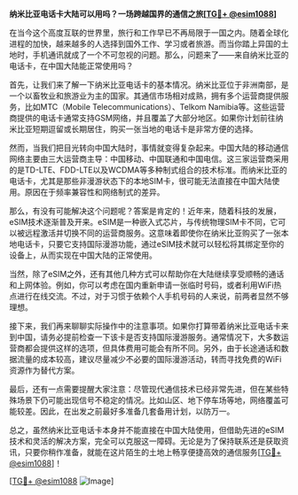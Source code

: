 **纳米比亚电话卡大陆可以用吗？一场跨越国界的通信之旅[[TG💪+ @esim1088](https://t.me/s/esim1088)]**

在当今这个高度互联的世界里，旅行和工作早已不再局限于一国之内。随着全球化进程的加快，越来越多的人选择到国外工作、学习或者旅游。而当你踏上异国的土地时，手机通讯就成了一个不可忽视的问题。那么，问题来了——来自纳米比亚的电话卡，在中国大陆能正常使用吗？

首先，让我们来了解一下纳米比亚电话卡的基本情况。纳米比亚位于非洲南部，是一个以畜牧业和旅游业为主的国家。其通信市场相对成熟，拥有多个运营商提供服务，比如MTC（Mobile Telecommunications）、Telkom Namibia等。这些运营商提供的电话卡通常支持GSM网络，并且覆盖了大部分地区。如果你计划前往纳米比亚短期逗留或长期居住，购买一张当地的电话卡是非常方便的选择。

然而，当我们把目光转向中国大陆时，事情就变得复杂起来。中国大陆的移动通信网络主要由三大运营商主导：中国移动、中国联通和中国电信。这三家运营商采用的是TD-LTE、FDD-LTE以及WCDMA等多种制式组合的技术标准。而纳米比亚的电话卡，尤其是那些非漫游状态下的本地SIM卡，很可能无法直接在中国大陆使用。原因在于频率兼容性和网络制式的差异。

那么，有没有可能解决这个问题呢？答案是肯定的！近年来，随着科技的发展，eSIM技术逐渐普及开来。eSIM是一种嵌入式芯片，与传统物理SIM卡不同，它可以被远程激活并切换不同的运营商服务。这意味着即使你在纳米比亚购买了一张本地电话卡，只要它支持国际漫游功能，通过eSIM技术就可以轻松将其绑定至你的设备上，从而实现在中国大陆的正常使用。

当然，除了eSIM之外，还有其他几种方式可以帮助你在大陆继续享受顺畅的通话和上网体验。例如，你可以考虑在国内重新申请一张临时号码，或者利用WiFi热点进行在线交流。不过，对于习惯于依赖个人手机号码的人来说，前两者显然不够理想。

接下来，我们再来聊聊实际操作中的注意事项。如果你打算带着纳米比亚电话卡来到中国，请务必提前检查一下该卡是否支持国际漫游服务。通常情况下，大多数运营商都会提供这样的选项，但具体费用可能会有所不同。另外，由于长途通话和数据流量的成本较高，建议尽量减少不必要的国际漫游活动，转而寻找免费的WiFi资源作为替代方案。

最后，还有一点需要提醒大家注意：尽管现代通信技术已经非常先进，但在某些特殊场景下仍可能出现信号不稳定的情况。比如山区、地下停车场等地，网络覆盖可能较差。因此，在出发之前最好多准备几套备用计划，以防万一。

总之，虽然纳米比亚电话卡本身并不能直接在中国大陆使用，但借助先进的eSIM技术和灵活的解决方案，完全可以克服这一障碍。无论是为了保持联系还是获取资讯，只要你稍作准备，就能在这片陌生的土地上畅享便捷高效的通信服务[[TG💪+ @esim1088](https://t.me/s/esim1088)]！

[[TG💪+ @esim1088](https://t.me/s/esim1088) ![Image](https://i.postimg.cc/4NQfJmqS/Snipaste-2025-05-13-00-14-12.png)]